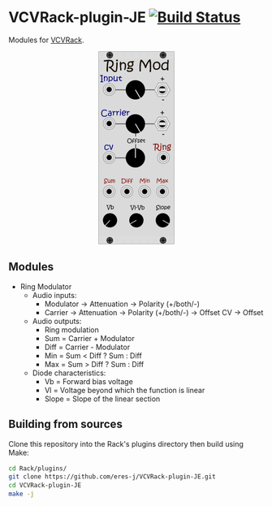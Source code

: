 # VCVRack-plugin-JE [![Build Status](https://travis-ci.org/eres-j/VCVRack-plugin-JE.svg?branch=master)](https://travis-ci.org/eres-j/VCVRack-plugin-JE)
Modules for [VCVRack](https://github.com/VCVRack/Rack).

<p align="center">
<img src="docs/screenshots/ring_modulator.png" alt="Ring modulator image">
</p>

## Modules

- Ring Modulator
  - Audio inputs:
    - Modulator -> Attenuation -> Polarity (+/both/-)
    - Carrier -> Attenuation -> Polarity (+/both/-) -> Offset CV -> Offset
  - Audio outputs:
    - Ring modulation
    - Sum = Carrier + Modulator
    - Diff = Carrier - Modulator
    - Min = Sum < Diff ? Sum : Diff
    - Max = Sum > Diff ? Sum : Diff
  - Diode characteristics:
    - Vb = Forward bias voltage
    - Vl = Voltage beyond which the function is linear
    - Slope = Slope of the linear section

## Building from sources

Clone this repository into the Rack's plugins directory then build using Make:

``` bash
cd Rack/plugins/
git clone https://github.com/eres-j/VCVRack-plugin-JE.git
cd VCVRack-plugin-JE
make -j
```
